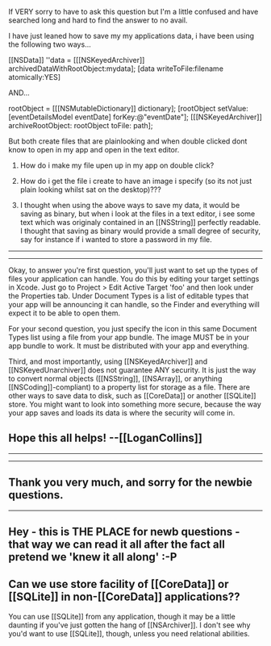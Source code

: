 

 If VERY sorry to have to ask this question but I'm a little confused and have searched long and hard to find the answer to no avail.

I have just leaned how to save my my applications data, i have been using the following two ways...


[[NSData]] ''data = [[[NSKeyedArchiver]] archivedDataWithRootObject:mydata];
[data writeToFile:filename atomically:YES]

AND...

rootObject = [[[NSMutableDictionary]] dictionary]; 
[rootObject setValue: [eventDetailsModel eventDate] forKey:@"eventDate"]; 
[[[NSKeyedArchiver]] archiveRootObject: rootObject toFile: path];


But both create files that are plainlooking and when double clicked dont know to open in my app and open in the text editor.

1) How do i make my file upen up in my app on double click?

2) How do i get the file i create to have an image i specify (so its not just plain looking whilst sat on the desktop)???

3) I thought when using the above ways to save my data, it would be saving as binary, but when i look at the files in a text editor, i see some text which was originaly  contained in an [[NSString]] perfectly readable. I thought that saving as binary would provide a small degree of security, say for instance if i wanted to store a password in my file.

----

----
Okay, to answer you're first question, you'll just want to set up the types of files your application can handle. You do this by editing your target settings in Xcode. Just go to Project > Edit Active Target 'foo' and then look under the Properties tab. Under Document Types is a list of editable types that your app will be announcing it can handle, so the Finder and everything will expect it to be able to open them.

For your second question, you just specify the icon in this same Document Types list using a file from your app bundle. The image MUST be in your app bundle to work. It must be distributed with your app and everything.

Third, and most importantly, using [[NSKeyedArchiver]] and [[NSKeyedUnarchiver]] does not guarantee ANY security. It is just the way to convert normal objects ([[NSString]], [[NSArray]], or anything [[NSCoding]]-compliant) to a property list for storage as a file. There are other ways to save data to disk, such as [[CoreData]] or another [[SQLite]] store. You might want to look into something more secure, because the way your app saves and loads its data is where the security will come in.

Hope this all helps! --[[LoganCollins]]
----
----

----
Thank you very much, and sorry for the newbie questions.
----

----
Hey - this is THE PLACE for newb questions - that way we can read it all after the fact all pretend we 'knew it all along' :-P
----
Can we use store facility of [[CoreData]] or [[SQLite]] in non-[[CoreData]] applications?? 
----
You can use [[SQLite]] from any application, though it may be a little daunting if you've just gotten the hang of [[NSArchiver]]. I don't see why you'd want to use [[SQLite]], though, unless you need relational abilities.